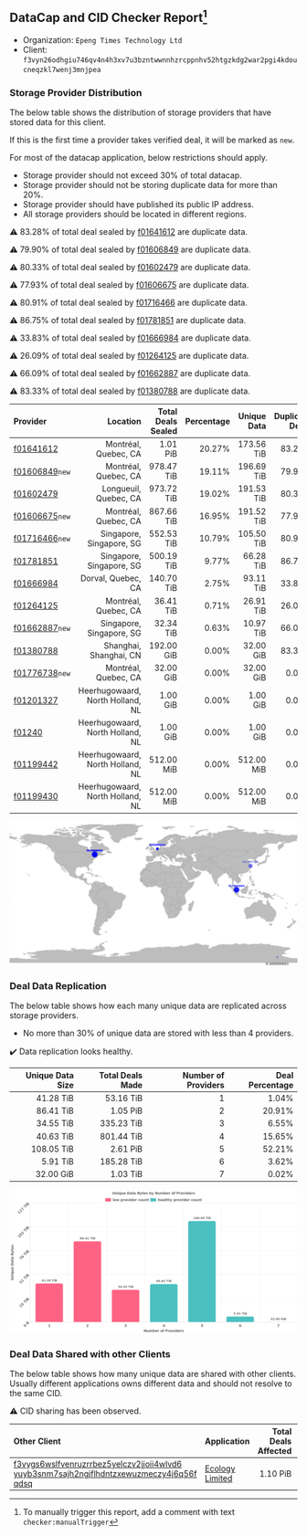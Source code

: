 ## DataCap and CID Checker Report[^1]
 - Organization: `Epeng Times Technology Ltd`
 - Client: `f3vyn26odhgiu746qv4n4h3xv7u3bzntwwnnhzrcppnhv52htgzkdg2war2pgi4kdoucneqzkl7wenj3mnjpea`
### Storage Provider Distribution
The below table shows the distribution of storage providers that have stored data for this client.

If this is the first time a provider takes verified deal, it will be marked as `new`.

For most of the datacap application, below restrictions should apply.
 - Storage provider should not exceed 30% of total datacap.
 - Storage provider should not be storing duplicate data for more than 20%.
 - Storage provider should have published its public IP address.
 - All storage providers should be located in different regions.

⚠️ 83.28% of total deal sealed by [f01641612](https://filfox.info/en/address/f01641612) are duplicate data.

⚠️ 79.90% of total deal sealed by [f01606849](https://filfox.info/en/address/f01606849) are duplicate data.

⚠️ 80.33% of total deal sealed by [f01602479](https://filfox.info/en/address/f01602479) are duplicate data.

⚠️ 77.93% of total deal sealed by [f01606675](https://filfox.info/en/address/f01606675) are duplicate data.

⚠️ 80.91% of total deal sealed by [f01716466](https://filfox.info/en/address/f01716466) are duplicate data.

⚠️ 86.75% of total deal sealed by [f01781851](https://filfox.info/en/address/f01781851) are duplicate data.

⚠️ 33.83% of total deal sealed by [f01666984](https://filfox.info/en/address/f01666984) are duplicate data.

⚠️ 26.09% of total deal sealed by [f01264125](https://filfox.info/en/address/f01264125) are duplicate data.

⚠️ 66.09% of total deal sealed by [f01662887](https://filfox.info/en/address/f01662887) are duplicate data.

⚠️ 83.33% of total deal sealed by [f01380788](https://filfox.info/en/address/f01380788) are duplicate data.

| Provider                                                    |                         Location | Total Deals Sealed | Percentage | Unique Data | Duplicate Deals |
| :---------------------------------------------------------- | -------------------------------: | -----------------: | ---------: | ----------: | --------------: |
| [f01641612](https://filfox.info/en/address/f01641612)       |             Montréal, Quebec, CA |           1.01 PiB |     20.27% |  173.56 TiB |          83.28% |
| [f01606849](https://filfox.info/en/address/f01606849)`new`  |             Montréal, Quebec, CA |         978.47 TiB |     19.11% |  196.69 TiB |          79.90% |
| [f01602479](https://filfox.info/en/address/f01602479)       |            Longueuil, Quebec, CA |         973.72 TiB |     19.02% |  191.53 TiB |          80.33% |
| [f01606675](https://filfox.info/en/address/f01606675)`new`  |             Montréal, Quebec, CA |         867.66 TiB |     16.95% |  191.52 TiB |          77.93% |
| [f01716466](https://filfox.info/en/address/f01716466)`new`  |         Singapore, Singapore, SG |         552.53 TiB |     10.79% |  105.50 TiB |          80.91% |
| [f01781851](https://filfox.info/en/address/f01781851)       |         Singapore, Singapore, SG |         500.19 TiB |      9.77% |   66.28 TiB |          86.75% |
| [f01666984](https://filfox.info/en/address/f01666984)       |               Dorval, Quebec, CA |         140.70 TiB |      2.75% |   93.11 TiB |          33.83% |
| [f01264125](https://filfox.info/en/address/f01264125)       |             Montréal, Quebec, CA |          36.41 TiB |      0.71% |   26.91 TiB |          26.09% |
| [f01662887](https://filfox.info/en/address/f01662887)`new`  |         Singapore, Singapore, SG |          32.34 TiB |      0.63% |   10.97 TiB |          66.09% |
| [f01380788](https://filfox.info/en/address/f01380788)       |           Shanghai, Shanghai, CN |         192.00 GiB |      0.00% |   32.00 GiB |          83.33% |
| [f01776738](https://filfox.info/en/address/f01776738)`new`  |             Montréal, Quebec, CA |          32.00 GiB |      0.00% |   32.00 GiB |           0.00% |
| [f01201327](https://filfox.info/en/address/f01201327)       | Heerhugowaard, North Holland, NL |           1.00 GiB |      0.00% |    1.00 GiB |           0.00% |
| [f01240](https://filfox.info/en/address/f01240)             | Heerhugowaard, North Holland, NL |           1.00 GiB |      0.00% |    1.00 GiB |           0.00% |
| [f01199442](https://filfox.info/en/address/f01199442)       | Heerhugowaard, North Holland, NL |         512.00 MiB |      0.00% |  512.00 MiB |           0.00% |
| [f01199430](https://filfox.info/en/address/f01199430)       | Heerhugowaard, North Holland, NL |         512.00 MiB |      0.00% |  512.00 MiB |           0.00% |

![Provider Distribution](https://raw.githubusercontent.com/data-preservation-programs/filplus-checker-assets/main/filecoin-project/filecoin-plus-large-datasets/issues/86/1671092565942.png)
### Deal Data Replication
The below table shows how each many unique data are replicated across storage providers.
- No more than 30% of unique data are stored with less than 4 providers.

✔️ Data replication looks healthy.

| Unique Data Size | Total Deals Made | Number of Providers | Deal Percentage |
| ---------------: | ---------------: | ------------------: | --------------: |
|        41.28 TiB |        53.16 TiB |                   1 |           1.04% |
|        86.41 TiB |         1.05 PiB |                   2 |          20.91% |
|        34.55 TiB |       335.23 TiB |                   3 |           6.55% |
|        40.63 TiB |       801.44 TiB |                   4 |          15.65% |
|       108.05 TiB |         2.61 PiB |                   5 |          52.21% |
|         5.91 TiB |       185.28 TiB |                   6 |           3.62% |
|        32.00 GiB |         1.03 TiB |                   7 |           0.02% |

![Replication Distribution](https://raw.githubusercontent.com/data-preservation-programs/filplus-checker-assets/main/filecoin-project/filecoin-plus-large-datasets/issues/86/1671092569473.png)
### Deal Data Shared with other Clients
The below table shows how many unique data are shared with other clients.
Usually different applications owns different data and should not resolve to the same CID.

⚠️ CID sharing has been observed.

| Other Client                                                                                                                                                                                                              | Application                                                                                   | Total Deals Affected | Unique CIDs | Verifier |
| :------------------------------------------------------------------------------------------------------------------------------------------------------------------------------------------------------------------------ | :-------------------------------------------------------------------------------------------- | -------------------: | ----------: | -------: |
| [f3vygs6wslfvenruzrrbez5yelczv2jjoii4wlvd6<br/>yuyb3snm7sajh2ngjflhdntzxewuzmeczy4j6q56f<br/>qdsq](https://filfox.info/en/address/f3vygs6wslfvenruzrrbez5yelczv2jjoii4wlvd6yuyb3snm7sajh2ngjflhdntzxewuzmeczy4j6q56fqdsq) | [Ecology Limited](https://github.com/filecoin-project/filecoin-plus-large-datasets/issues/36) |             1.10 PiB |       1,934 | LDN # 36 |

[^1]: To manually trigger this report, add a comment with text `checker:manualTrigger`
